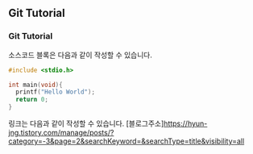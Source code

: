 ## Git Tutorial
### Git Tutorial

소스코드 블록은 다음과 같이 작성할 수 있습니다.
```c
#include <stdio.h>

int main(void){
  printf("Hello World");
  return 0;
}

```
링크는 다음과 같이 작성할 수 있습니다.
[블로그주소]https://hyun-jng.tistory.com/manage/posts/?category=-3&page=2&searchKeyword=&searchType=title&visibility=all
